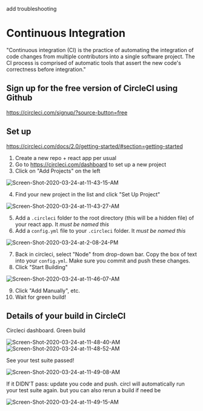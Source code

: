 add troubleshooting

# Continuous Integration
"Continuous integration (CI) is the practice of automating the integration of code changes from multiple contributors into a single software project. The CI process is comprised of automatic tools that assert the new code's correctness before integration."

## Sign up for the free version of CircleCI using Github

https://circleci.com/signup/?source-button=free

## Set up

https://circleci.com/docs/2.0/getting-started/#section=getting-started

1. Create a new repo + react app per usual
2. Go to https://circleci.com/dashboard to set up a new project
3. Click on "Add Projects" on the left

<img src="https://i.ibb.co/KW48fLd/Screen-Shot-2020-03-24-at-11-43-15-AM.png" alt="Screen-Shot-2020-03-24-at-11-43-15-AM" border="0">

4. Find your new project in the list and click "Set Up Project"

<img src="https://i.ibb.co/gjvGNzC/Screen-Shot-2020-03-24-at-11-43-27-AM.png" alt="Screen-Shot-2020-03-24-at-11-43-27-AM" border="0">

5. Add a `.circleci` folder to the root directory (this will be a hidden file) of your react app. It _must be named this_
6. Add a `config.yml` file to your `.circleci` folder. It _must be named this_

<img src="https://i.ibb.co/JcBf0DW/Screen-Shot-2020-03-24-at-2-08-24-PM.png" alt="Screen-Shot-2020-03-24-at-2-08-24-PM" border="0">

7. Back in circleci, select "Node" from drop-down bar. Copy the box of text into your `config.yml`. Make sure you commit and push these changes.
8. Click "Start Building"

<img src="https://i.ibb.co/zJWZY97/Screen-Shot-2020-03-24-at-11-46-07-AM.png" alt="Screen-Shot-2020-03-24-at-11-46-07-AM" border="0">

9. Click "Add Manually", etc. 
10. Wait for green build!

## Details of your build in CircleCI

Circleci dashboard. Green build

<img src="https://i.ibb.co/71yXLRG/Screen-Shot-2020-03-24-at-11-48-40-AM.png" alt="Screen-Shot-2020-03-24-at-11-48-40-AM" border="0">

<img src="https://i.ibb.co/4p6gTgP/Screen-Shot-2020-03-24-at-11-48-52-AM.png" alt="Screen-Shot-2020-03-24-at-11-48-52-AM" border="0">

See your test suite passed!

<img src="https://i.ibb.co/kKj8t04/Screen-Shot-2020-03-24-at-11-49-08-AM.png" alt="Screen-Shot-2020-03-24-at-11-49-08-AM" border="0">

If it DIDN'T pass: update you code and push. circl will automatically run your test suite again. but you can also rerun a build if need be

<img src="https://i.ibb.co/KNgf21B/Screen-Shot-2020-03-24-at-11-49-15-AM.png" alt="Screen-Shot-2020-03-24-at-11-49-15-AM" border="0">

